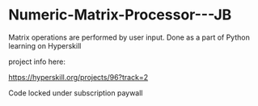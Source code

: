 # Numeric-Matrix-Processor---JB
Matrix operations are performed by user input. Done as a part of Python learning on Hyperskill


project info here:

https://hyperskill.org/projects/96?track=2

Code locked under subscription paywall
